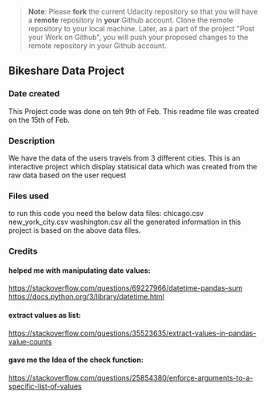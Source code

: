 >**Note**: Please **fork** the current Udacity repository so that you will have a **remote** repository in **your** Github account. Clone the remote repository to your local machine. Later, as a part of the project "Post your Work on Github", you will push your proposed changes to the remote repository in your Github account.

## Bikeshare Data Project

### Date created
This Project code was done on teh 9th of Feb.
This readme file was created on the 15th of Feb.

### Description
We have the data of the users travels from 3 different cities.
This is an interactive project which display statisical data which was created
from the raw data based on the user request

### Files used
to run this code you need the below data files:
chicago.csv
new_york_city.csv
washington.csv
all the generated information in this project is based on the above data files.

### Credits
#### helped me with manipulating date values: 
https://stackoverflow.com/questions/69227966/datetime-pandas-sum
https://docs.python.org/3/library/datetime.html


#### extract values as list:
https://stackoverflow.com/questions/35523635/extract-values-in-pandas-value-counts


#### gave me the Idea of the check function:
https://stackoverflow.com/questions/25854380/enforce-arguments-to-a-specific-list-of-values

